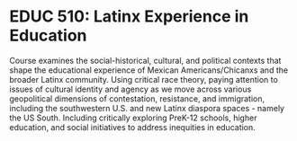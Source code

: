 # EDUC 510: Latinx Experience in Education

Course examines the social-historical, cultural, and political contexts that shape the educational experience of Mexican Americans/Chicanxs and the broader Latinx community. Using critical race theory, paying attention to issues of cultural identity and agency as we move across various geopolitical dimensions of contestation, resistance, and immigration, including the southwestern U.S. and new Latinx diaspora spaces - namely the US South. Including critically exploring PreK-12 schools, higher education, and social initiatives to address inequities in education.